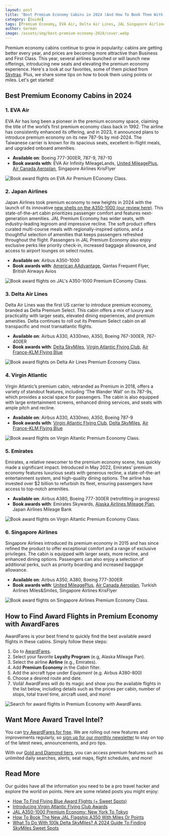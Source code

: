 ```yaml
---
layout: post
title: "Best Premium Economy Cabins in 2024 (And How To Book Them With Points)"
category: [Guide]
tags: [Premium Economy, EVA Air, Delta Air Lines, JAL Singapore Airlines, Virgin Atlantic]
author: Germán
image: /assets/img/best-premium-economy-2024/cover.webp
---
```


Premium economy cabins continue to grow in popularity: cabins are getting better every year, and prices are becoming more attractive than Business and First Class. This year, several airlines launched or will launch new offerings, introducing new seats and elevating the premium economy experience. Here's a look at our favorites, some of them picked from [Skytrax](https://skytraxratings.com/). Plus, we share some tips on how to book them using points or miles. Let's get started!

## Best Premium Economy Cabins in 2024

### 1. EVA Air

EVA Air has long been a pioneer in the premium economy space, claiming the title of the world’s first premium economy class back in 1992. The airline has consistently enhanced its offering, and in 2023, it announced plans to introduce premium economy on its new 787-9s by mid-2024. The Taiwanese carrier is known for its spacious seats, excellent in-flight meals, and upgraded onboard amenities.

* **Available on**: Boeing 777-300ER, 787-9, 787-10
* **Book awards with**: EVA Air Infinity MileageLands, [United MileagePlus](https://awardfares.com/search?..;z:united), [Air Canada Aeroplan](https://awardfares.com/search?..;z:aeroplan), Singapore Airlines KrisFlyer

<img src="../assets/img/best-premium-economy-2024/eva.avif" alt="Book award flights on EVA Air Premium EConomy Class." class="noborder"/>

### 2. Japan Airlines

Japan Airlines took premium economy to new heights in 2024 with the launch of its innovative [new shells on the A350-1000 (our review here)](https://blog.awardfares.com/jal-a350-premium-economy-review/). This state-of-the-art cabin prioritizes passenger comfort and features next-generation amenities. JAL Premium Economy has wider seats, with industry-leading legroom and impressive recline. The soft product offers curated multi-course meals with regionally-inspired options, and a thoughtful selection of amenities that keeps passengers refreshed throughout the flight. Passengers in JAL Premium Economy also enjoy exclusive perks like priority check-in, increased baggage allowance, and access to airport lounges on select routes.

* **Available on**: Airbus A350-1000
* **Book awards with**: [American AAdvantage](https://awardfares.com/search?..;z:aadvantage), Qantas Frequent Flyer, British Airways Avios

<img src="../assets/img/best-premium-economy-2024/jal.webp" alt="Book award flights on JAL's A350-1000 Premium EConomy Class." class="noborder"/>

### 3. Delta Air Lines

Delta Air Lines was the first US carrier to introduce premium economy, branded as Delta Premium Select. This cabin offers a mix of luxury and practicality with larger seats, elevated dining experiences, and premium amenities. Delta continues to roll out its Premium Select cabin on all transpacific and most transatlantic flights.

* **Available on**: Airbus A330, A330neo, A350, Boeing 767-300ER, 767-400ER
* **Book awards with**: [Delta SkyMiles](https://awardfares.com/search?..;z:delta), [Virgin Atlantic Flying Club](https://awardfares.com/search?..;z:flyingclub), [Air France-KLM Flying Blue](https://awardfares.com/search?..;z:flyingblue)

<img src="../assets/img/best-premium-economy-2024/delta.webp" alt="Book award flights on Delta Air Lines Premium Economy Class." class="noborder"/>

### 4. Virgin Atlantic

Virgin Atlantic’s premium cabin, rebranded as Premium in 2018, offers a variety of standout features, including ‘The Wander Wall’ on its 787-9s, which provides a social space for passengers. The cabin is also equipped with large entertainment screens, enhanced dining services, and seats with ample pitch and recline.

* **Available on**: Airbus A330, A330neo, A350, Boeing 787-9
* **Book awards with**: [Virgin Atlantic Flying Club](https://awardfares.com/search?..;z:flyingclub), [Delta SkyMiles](https://awardfares.com/search?..;z:delta), [Air France-KLM Flying Blue](https://awardfares.com/search?..;z:flyingblue)

<img src="../assets/img/best-premium-economy-2024/virgin.webp" alt="Book award flights on Virgin Altantic Premium Economy Class." class="noborder"/>

### 5. Emirates

Emirates, a relative newcomer to the premium economy scene, has quickly made a significant impact. Introduced in May 2022, Emirates’ premium economy features luxurious seats with generous recline, a state-of-the-art entertainment system, and high-quality dining options. The airline has invested over $2 billion to refurbish its fleet, ensuring passengers have access to top-notch amenities.

* **Available on**: Airbus A380, Boeing 777-300ER (retrofitting in progress)
* **Book awards with**: Emirates Skywards, [Alaska Airlines Mileage Plan](https://awardfares.com/search?..;z:alaska), Japan Airlines Mileage Bank

<img src="../assets/img/best-premium-economy-2024/emirates.webp" alt="Book award flights on Virgin Altantic Premium Economy Class." class="noborder"/>

### 6. Singapore Airlines

Singapore Airlines introduced its premium economy in 2015 and has since refined the product to offer exceptional comfort and a range of exclusive privileges. The cabin is equipped with larger seats, more recline, and enhanced dining options. Passengers can also enjoy a selection of additional perks, such as priority boarding and increased baggage allowance.

* **Available on**: Airbus A350, A380, Boeing 777-300ER
* **Book awards with**: [United MileagePlus](https://awardfares.com/search?..;z:united), [Air Canada Aeroplan](https://awardfares.com/search?..;z:aeroplan), Turkish Airlines Miles&Smiles, Singapore Airlines KrisFlyer

<img src="../assets/img/best-premium-economy-2024/singapore.webp" alt="Book award flights on Singapore Airlines Premium Economy Class." class="noborder"/>

## How to Find Award Flights in Premium Economy with AwardFares

AwardFares is your best friend to quickly find the best available award flights in these cabins. Simply follow these steps:

1. Go to [AwardFares](https://awardfares.com/search).
2. Select your favorite **Loyalty Program** (e.g, Alaska Mileage Pan).
3. Select the airline **Airline** (e.g., Emirates).
4. Add **Premium Economy** in the *Cabin* filter.
5. Add the aircraft type under *Equipment* (e.g. Airbus A380-800)
6. Choose a desired route and date.
7. Voilà! AwardFares will do its magic and show you the available flights in the list below, including details such as the prices per cabin, number of stops, total travel time, aircraft used, and more!

<img src="../assets/img/best-premium-economy-2024/search.webp" alt="Search for award flights in Premium Economy with AwardFares." class="noborder"/>

## Want More Award Travel Intel?

You can [try AwardFares for free](https://awardfares.com/). We are rolling out new features and improvements regularly, so [sign up for our monthly newsletter](https://awardfares.com/newsletter) to stay on top of the latest news, announcements, and pro tips.

With our [Gold and Diamond tiers](https://awardfares.com/pricing), you can access premium features such as unlimited daily searches, alerts, seat maps, flight schedules, and more!

## Read More

Our guides have all the information you need to be a pro travel hacker and explore the world on points. Here are some related posts you might enjoy:

* [How To Find Flying Blue Award Flights (+ Sweet Spots)](https://blog.awardfares.com/flying-blue-guide/)
* [Introducing Virgin Atlantic Flying Club Awards](https://blog.awardfares.com/introducing-flying-club/)
* [JAL A350-1000 Premium Economy: New York To Tokyo](https://blog.awardfares.com/jal-a350-premium-economy-review/)
* [How To Book The New JAL Flagship A350 With Miles Or Points](https://blog.awardfares.com/jal-flagship-a350/)
* [What To Do With 100k Delta SkyMiles? A 2024 Guide To Finding SkyMiles Sweet Spots](https://blog.awardfares.com/100k-skymiles/)
